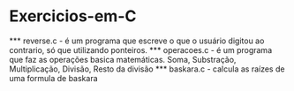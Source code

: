 # Exercicios-em-C

*** reverse.c - é um programa que escreve o que o usuário digitou ao contrario, só que utilizando ponteiros.
*** operacoes.c - é um programa que faz as operações basica matemáticas.  Soma, Substração, Multiplicação, Divisão, Resto da divisão
*** baskara.c - calcula as raízes de uma formula de baskara 
